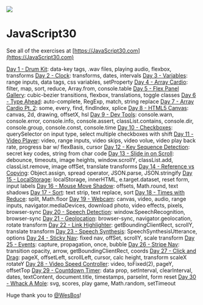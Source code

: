 ![](https://javascript30.com/images/JS3-social-share.png)

# JavaScript30

See all of the exercises at [https://JavaScript30.com](https://JavaScript30.com)

[Day 1 - Drum Kit](https://github.com/SanKlein/JavaScript-30/tree/master/Day%201%20-%20Drum%20Kit): data-key tags, .wav files, playing audio, flexbox, transforms
[Day 2 - Clock](https://github.com/SanKlein/JavaScript-30/tree/master/Day%202%20-%20Clock): transforms, dates, intervals
[Day 3 - Variables](https://github.com/SanKlein/JavaScript-30/tree/master/Day%203%20-%20Variables): range inputs, data tags, css variables, setProperty
[Day 4 - Array Cardio](https://github.com/SanKlein/JavaScript-30/tree/master/Day%204%20-%20Array%20Cardio): filter, map, sort, reduce, Array.from, console.table
[Day 5 - Flex Panel Gallery](https://github.com/SanKlein/JavaScript-30/tree/master/Day%205%20-%20Flex%20Panel%20Gallery): cubic-bezier transitions, flexbox, translations, toggle classes
[Day 6 - Type Ahead](https://github.com/SanKlein/JavaScript-30/tree/master/Day%206%20-%20Type%20Ahead): auto-complete, RegExp, match, string replace
[Day 7 - Array Cardio Pt. 2](https://github.com/SanKlein/JavaScript-30/tree/master/Day%207%20-%20Array%20Cardio%20Pt.2): some, every, find, findIndex, splice
[Day 8 - HTML5 Canvas](https://github.com/SanKlein/JavaScript-30/tree/master/Day%208%20-%20HTML5%20Canvas): canvas, 2d, drawing, offsetX, hsl
[Day 9 - Dev Tools](https://github.com/SanKlein/JavaScript-30/tree/master/Day%209%20-%20Dev%20Tools): console.warn, console.error, console.info, console.assert, classList.contains, console.dir, console.group, console.const, console.time
[Day 10 - Checkboxes](https://github.com/SanKlein/JavaScript-30/tree/master/Day%2010%20-%20Checkboxes): querySelector on input type, select multiple checkboxes with shift
[Day 11 - Video Player](https://github.com/SanKlein/JavaScript-30/tree/master/Day%2011%20-%20Video%20Player): video, range inputs, video skips, video volue, video play back rate, progress bar w/ flexBasis, cursor
[Day 12 - Key Sequence Detection](https://github.com/SanKlein/JavaScript-30/tree/master/Day%2012%20-%20Key%20Sequence%20Detection): secret key codes, string from char code
[Day 13 - Slide in on Scroll](https://github.com/SanKlein/JavaScript-30/tree/master/Day%2013%20-%20Slide%20in%20on%20Scroll): debounce, timeouts, image heights, window.scrollY, classList.add, classList.remove, image offSet, translate transforms
[Day 14 - Reference vs Copying](https://github.com/SanKlein/JavaScript-30/tree/master/Day%2014%20-%20References%20vs%20Copying): Object.assign, spread operator, JSON.parse, JSON.stringify
[Day 15 - LocalStorage](https://github.com/SanKlein/JavaScript-30/tree/master/Day%2015%20-%20LocalStorage): localStorage, innerHTML, e.target.dataset, reset form, input labels
[Day 16 - Mouse Move Shadow](https://github.com/SanKlein/JavaScript-30/tree/master/Day%2016%20-%20Mouse%20Move%20Shadow): offsets, Math.round, text shadows
[Day 17 - Sort](https://github.com/SanKlein/JavaScript-30/tree/master/Day%2017%20-%20Sort): text strip, text replace, sort
[Day 18 - Times with Reduce](https://github.com/SanKlein/JavaScript-30/tree/master/Day%2018%20-%20Times%20with%20Reduce): split, Math.floor
[Day 19 - Webcam](https://github.com/SanKlein/JavaScript-30/tree/master/Day%2019%20-%20Webcam): canvas, video, audio, range inputs, navigator.mediaDevices, download photo, video effects, pixels, browser-sync
[Day 20 - Speech Detection](https://github.com/SanKlein/JavaScript-30/tree/master/Day%2020%20-%20Speech%20Detection): window.SpeechRecognition, browser-sync
[Day 21 - Geolocation](https://github.com/SanKlein/JavaScript-30/tree/master/Day%2021%20-%20Geolocation): browser-sync, navigator.geolocation, rotate transform
[Day 22 - Link Highlighter](https://github.com/SanKlein/JavaScript-30/tree/master/Day%2022%20-%20Link%20Highlighter): getBoundingClientRect, scrollY, translate transform
[Day 23 - Speech Synthesis](https://github.com/SanKlein/JavaScript-30/tree/master/Day%2023%20-%20Speech%20Synthesis): SpeechSynthesisUtterance, options
[Day 24 - Sticky Nav](https://github.com/SanKlein/JavaScript-30/tree/master/Day%2024%20-%20Sticky%20Nav): fixed nav, offSet, scrollY, scale transform
[Day 25 - Events](https://github.com/SanKlein/JavaScript-30/tree/master/Day%2025%20-%20Event%20Capture%2C%20Propagation%2C%20Bubbling%20and%20Once): capture, propagation, once, bubble
[Day 26 - Stripe Nav](https://github.com/SanKlein/JavaScript-30/tree/master/Day%2026%20-%20Stripe%20Nav): transition opacity, arrow, getBoundingClientRect, coords
[Day 27 - Click and Drag](https://github.com/SanKlein/JavaScript-30/tree/master/Day%2027%20-%20Click%20and%20Drag): pageX, offsetLeft, scrollLeft, cursor, calc height, transform scaleX rotateY
[Day 28 - Video Speed Controller](https://github.com/SanKlein/JavaScript-30/tree/master/Day%2028%20-%20Video%20Speed%20Controller): video, toFixed(2), pageY, offsetTop
[Day 29 - Countdown Timer](https://github.com/SanKlein/JavaScript-30/tree/master/Day%2029%20-%20Countdown%20Timer): data prop, setInterval, clearInterval, dates, textContent, document.title, timestamps, parseInt, form reset
[Day 30 - Whack A Mole](https://github.com/SanKlein/JavaScript-30/tree/master/Day%2030%20-%20Whack%20A%20Mole): svg, scores, play game, Math.random, setTimeout 

Huge thank you to [@WesBos](https://github.com/wesbos)!
